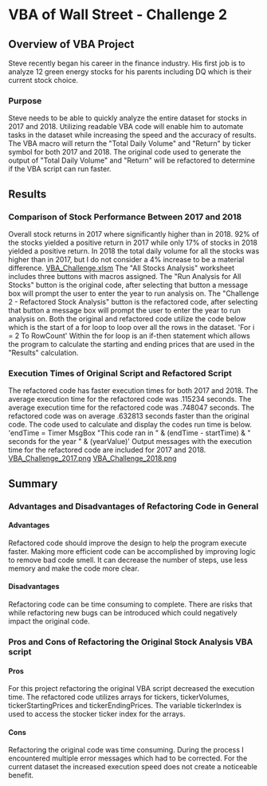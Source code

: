# VBA of Wall Street - Challenge 2

## Overview of VBA Project
Steve recently began his career in the finance industry. 
His first job is to analyze 12 green energy stocks for his parents including DQ which is their current stock choice. 

### Purpose
Steve needs to be able to quickly analyze the entire dataset for stocks in 2017 and 2018.
Utilizing readable VBA code will enable him to automate tasks in the dataset while increasing the speed and the accuracy of results.
The VBA macro will return the "Total Daily Volume" and "Return" by ticker symbol for both 2017 and 2018.
The original code used to generate the output of "Total Daily Volume" and "Return" will be refactored to determine if the VBA script can run faster.

## Results

### Comparison of Stock Performance Between 2017 and 2018
Overall stock returns in 2017 where significantly higher than in 2018.
92% of the stocks yielded a positive return in 2017 while only 17% of stocks in 2018 yielded a positive return.
In 2018 the total daily volume for all the stocks was higher than in 2017, but I do not consider a 4% increase to be a material difference.
[VBA_Challenge.xlsm](VBA_Challenge.xlsm)
The "All Stocks Analysis" worksheet includes three buttons with macros assigned. 
The "Run Analysis for All Stocks" button is the original code, after selecting that button a message box will prompt the user to enter the year to run analysis on.
The "Challenge 2 - Refactored Stock Analysis" button is the refactored code, after selecting that button a message box will prompt the user to enter the year to run analysis on.
Both the original and refactored code utilize the code below which is the start of a for loop to loop over all the rows in the dataset. 
'For i = 2 To RowCount'
Within the for loop is an if-then statement which allows the program to calculate the starting and ending prices that are used in the "Results" calculation.

### Execution Times of Original Script and Refactored Script
The refactored code has faster execution times for both 2017 and 2018.
The average execution time for the refactored code was .115234 seconds.
The average execution time for the refactored code was .748047 seconds.
The refactored code was on average .632813 seconds faster than the original code.
The code used to calculate and display the codes run time is below.
'endTime = Timer
    MsgBox "This code ran in " & (endTime - startTime) & " seconds for the year " & (yearValue)'
Output messages with the execution time for the refactored code are included for 2017 and 2018.
[VBA_Challenge_2017.png](Resources/VBA_Challenge_2017.png)
[VBA_Challenge_2018.png](Resources/VBA_Challenge_2018.png)

## Summary

### Advantages and Disadvantages of Refactoring Code in General
#### Advantages
Refactored code should improve the design to help the program execute faster.
Making more efficient code can be accomplished by improving logic to remove bad code smell. 
It can decrease the number of steps, use less memory and make the code more clear.
#### Disadvantages
Refactoring code can be time consuming to complete.
There are risks that while refactoring new bugs can be introduced which could negatively impact the original code.

### Pros and Cons of Refactoring the Original Stock Analysis VBA script
#### Pros
For this project refactoring the original VBA script decreased the execution time.
The refactored code utilizes arrays for tickers, tickerVolumes, tickerStartingPrices and tickerEndingPrices.
The variable tickerIndex is used to access the stocker ticker index for the arrays.
#### Cons
Refactoring the original code was time consuming.
During the process I encountered multiple error messages which had to be corrected.
For the current dataset the increased execution speed does not create a noticeable benefit.